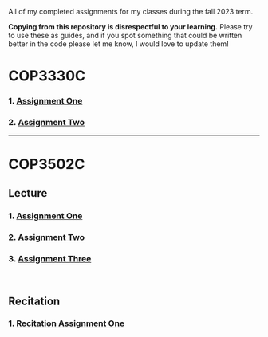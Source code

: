 All of my completed assignments for my classes during the fall 2023 term. 

**Copying from this repository is disrespectful to your learning.** Please try to use these as guides, and if you spot something that could be written better in the code please let me know, I would love to update them!

# COP3330C

### 1. [Assignment One](/COP3330/HW1.java)
### 2. [Assignment Two](/COP3330/DriverClass.java)

---

# COP3502C
## Lecture
### 1. [Assignment One](/COP3502/P0/signoftrouble.c)
### 2. [Assignment Two](/COP3502/P1/assignedseating.c)
### 3. [Assignment Three](/COP3502/P2/movieline.c)
<br>

## Recitation
### 1. [Recitation Assignment One](/COP3502/RP1/mirror.c)
